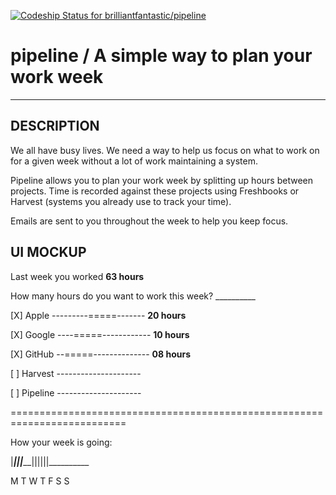 [ ![Codeship Status for brilliantfantastic/pipeline](https://www.codeship.io/projects/a364cd20-95fe-0131-e1bc-6e8a0237d18c/status?branch=master)](https://www.codeship.io/projects/16883)

pipeline / A simple way to plan your work week
==============================================
***

## DESCRIPTION

We all have busy lives. We need a way to help us focus on what to work on for a given week without a lot of work maintaining a system.

Pipeline allows you to plan your work week by splitting up hours between projects. Time is recorded against these projects using 
Freshbooks or Harvest (systems you already use to track your time).

Emails are sent to you throughout the week to help you keep focus.

## UI MOCKUP

Last week you worked __63 hours__

How many hours do you want to work this week? __________ 

[X] Apple        ---------=====------- __20 hours__

[X] Google       ----=====------------ __10 hours__

[X] GitHub       --=====-------------- __08 hours__

[ ] Harvest      ---------------------

[ ] Pipeline     ---------------------

==========================================================================

How your week is going:

|___|||_____||||||__________

M   T    W    T   F   S   S
